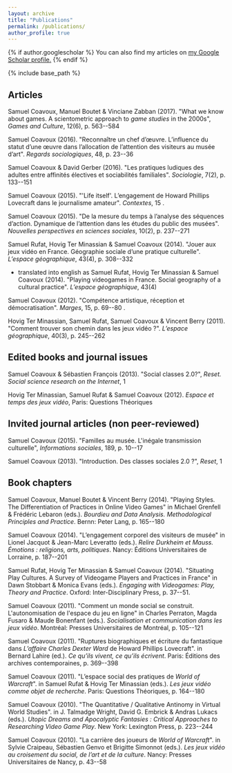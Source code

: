 ```yaml
---
layout: archive
title: "Publications"
permalink: /publications/
author_profile: true
---
```


{% if author.googlescholar %}
  You can also find my articles on <u><a href="{{author.googlescholar}}">my Google Scholar profile</a>.</u>
{% endif %}

{% include base_path %}

<!-- {% for post in site.publications reversed %}
  {% include archive-single.html %}
{% endfor %} -->

## Articles

Samuel Coavoux, Manuel Boutet & Vinciane Zabban (2017). "What we know about games. A scientometric approach to *game studies* in the 2000s", *Games and Culture*, 12(6), p. 563--584
[<i class="fa fa-external-link" aria-hidden="true"></i>](http://gac.sagepub.com/content/early/2016/11/17/1555412016676661.abstract)
[<i class="fa fa-file-pdf-o" aria-hidden="true"></i>]({{base_path}}/files/coavoux2016_game_studies.pdf)

Samuel Coavoux (2016). "Reconnaître un chef d’œuvre. L’influence du statut d’une œuvre dans l’allocation de l’attention des visiteurs au musée d’art". *Regards sociologiques*, 48, p. 23--36
[<i class="fa fa-file-pdf-o" aria-hidden="true"></i>]({{base_path}}/files/coavoux2016_statut.pdf)

Samuel Coavoux & David Gerber (2016). "Les pratiques ludiques des adultes entre affinités électives et sociabilités familiales". *Sociologie*, 7(2), p. 133--151 [<i class="fa fa-external-link" aria-hidden="true"></i>](http://www.cairn.info/resume.php?ID_ARTICLE=SOCIO_072_0133)
[<i class="fa fa-file-pdf-o" aria-hidden="true"></i>]({{base_path}}/files/coavoux2016_famille_jeu.pdf)

Samuel Coavoux (2015). "'Life itself'. L’engagement de Howard Phillips Lovecraft dans le journalisme amateur". *Contextes*, 15 [<i class="fa fa-external-link" aria-hidden="true"></i>](http://contextes.revues.org/6031).

Samuel Coavoux (2015). "De la mesure du temps à l’analyse des séquences d’action. Dynamique de l’attention dans les études du public des musées". *Nouvelles perspectives en sciences sociales*, 10(2), p. 237--271 [<i class="fa fa-external-link" aria-hidden="true"></i>](https://www.erudit.org/revue/npss/2015/v10/n2/1030269ar.html)
[<i class="fa fa-file-pdf-o" aria-hidden="true"></i>]({{base_path}}/files/coavoux2015_visitor_studies.pdf)

Samuel Rufat, Hovig Ter Minassian & Samuel Coavoux (2014). "Jouer aux jeux vidéo en France. Géographie sociale d’une pratique culturelle". *L’espace géographique*, 43(4), p. 308--332 [<i class="fa fa-external-link" aria-hidden="true"></i>](http://www.cairn.info/resume.php?ID_ARTICLE=EG_434_0308)
[<i class="fa fa-file-pdf-o" aria-hidden="true"></i>]({{base_path}}/files/rufat2014_espace_geo.pdf)

+ translated into english as Samuel Rufat, Hovig Ter Minassian & Samuel Coavoux (2014). "Playing videogames in France. Social geography of a cultural practice". *L’espace géographique*, 43(4) [<i class="fa fa-external-link" aria-hidden="true"></i>](https://www.cairn-int.info/article-E_EG_434_0308--playing-video-games-in-france-social.htm)
[<i class="fa fa-file-pdf-o" aria-hidden="true"></i>]({{base_path}}/files/rufat2014_espace_geo_en.pdf)

Samuel Coavoux (2012). "Compétence artistique, réception et démocratisation". *Marges*, 15, p. 69--80 [<i class="fa fa-external-link" aria-hidden="true"></i>](http://marges.revues.org/355).

Hovig Ter Minassian, Samuel Rufat, Samuel Coavoux & Vincent Berry (2011). "Comment trouver son chemin dans les jeux vidéo ?". *L’espace géographique*, 40(3), p. 245--262
[<i class="fa fa-external-link" aria-hidden="true"></i>](http://www.cairn.info/resume.php?ID_ARTICLE=EG_403_0245)
[<i class="fa fa-file-pdf-o" aria-hidden="true"></i>]({{base_path}}/files/terminassian2011_espace_geo.pdf)

## Edited books and journal issues

Samuel Coavoux & Sébastien François (2013). "Social classes 2.0?", *Reset. Social science research on the Internet*, 1
[<i class="fa fa-external-link" aria-hidden="true"></i>](http://reset.revues.org/90)

Hovig Ter Minassian, Samuel Rufat & Samuel Coavoux (2012). *Espace et temps des jeux vidéo*, Paris: Questions Théoriques
[<i class="fa fa-external-link" aria-hidden="true"></i>](http://www.questions-theoriques.com/produit/16/9782917131275/Espaces%20et%20temps%20des%20jeux%20video)

## Invited journal articles (non peer-reviewed)

Samuel Coavoux (2015). "Familles au musée. L'inégale transmission culturelle", *Informations sociales*, 189, p. 10--17
[<i class="fa fa-external-link" aria-hidden="true"></i>](https://www.cairn.info/revue-informations-sociales-2015-4-page-8.htm)
[<i class="fa fa-file-pdf-o" aria-hidden="true"></i>]({{base_path}}/files/coavoux2015_famille_musee)

Samuel Coavoux (2013). "Introduction. Des classes sociales 2.0 ?", *Reset*, 1
[<i class="fa fa-external-link" aria-hidden="true"></i>](http://journals.openedition.org/reset/127)

## Book chapters

Samuel Coavoux, Manuel Boutet & Vincent Berry (2014). "Playing Styles. The Differentiation of Practices in Online Video Games" in Michael Grenfell & Frédéric Lebaron (eds.). *Bourdieu and Data Analysis. Methodological Principles and Practice*. Bernn: Peter Lang, p. 165--180
[<i class="fa fa-file-pdf-o" aria-hidden="true"></i>]({{base_path}}/files/coavoux2014_PlayingStyles.pdf)

Samuel Coavoux (2014). "L’engagement corporel des visiteurs de musée" in Lionel Jacquot & Jean-Marc Leveratto (eds.). *Relire Durkheim et Mauss. Émotions : religions, arts, politiques*. Nancy: Éditions Universitaires de Lorraine, p. 187--201
[<i class="fa fa-file-pdf-o" aria-hidden="true"></i>]({{base_path}}/files/.pdf)

Samuel Rufat, Hovig Ter Minassian & Samuel Coavoux (2014). "Situating Play Cultures. A Survey of Videogame Players and Practices in France" in Dawn Stobbart & Monica Evans (eds.). *Engaging with Videogames: Play, Theory and Practice*. Oxford: Inter-Disciplinary Press, p. 37--51.

Samuel Coavoux (2011). "Comment un monde social se construit. L'autonomisation de l'espace du jeu en ligne" in Charles Perraton, Magda Fusaro & Maude Bonenfant (eds.). *Socialisation et communication dans les jeux vidéo*. Montréal: Presses Universitaires de Montréal, p. 105--121
[<i class="fa fa-file-pdf-o" aria-hidden="true"></i>]({{base_path}}/files/coavoux2011_autonomie_wow.pdf)

Samuel Coavoux (2011). "Ruptures biographiques et écriture du fantastique dans *L’affaire Charles Dexter Ward* de Howard Phillips Lovecraft". in Bernard Lahire (ed.). *Ce qu’ils vivent, ce qu’ils écrivent*. Paris: Éditions des archives contemporaines, p. 369--398
[<i class="fa fa-file-pdf-o" aria-hidden="true"></i>]({{base_path}}/files/coavoux2011_HPL_rupture.pdf)

Samuel Coavoux (2011). "L’espace social des pratiques de *World of Warcraft*". in Samuel Rufat & Hovig Ter Minassian (eds.). *Les jeux vidéo comme objet de recherche*. Paris: Questions Théoriques, p. 164--180
[<i class="fa fa-file-pdf-o" aria-hidden="true"></i>]({{base_path}}/files/coavoux2011_espace_social_wow.pdf)

Samuel Coavoux (2010). "The Quantitative / Qualitative Antinomy in Virtual World Studies". in J. Talmadge Wright, David G. Embrick & Andras Lukacs (eds.). *Utopic Dreams and Apocalyptic Fantasies : Critical Approaches to Researching Video Game Play*. New York: Lexington Press, p. 223--244
[<i class="fa fa-file-pdf-o" aria-hidden="true"></i>]({{base_path}}/files/coavoux2010_quanti_quali.pdf)

Samuel Coavoux (2010). "La carrière des joueurs de *World of Warcraft*". in Sylvie Craipeau, Sébastien Genvo et Brigitte Simonnot (eds.). *Les jeux vidéo au croisement du social, de l’art et de la culture*. Nancy: Presses Universitaires de Nancy, p. 43--58
[<i class="fa fa-file-pdf-o" aria-hidden="true"></i>]({{base_path}}/files/coavoux2010_carriere_wow.pdf)

<!--
# Books and edited


# Book reviews
-->
